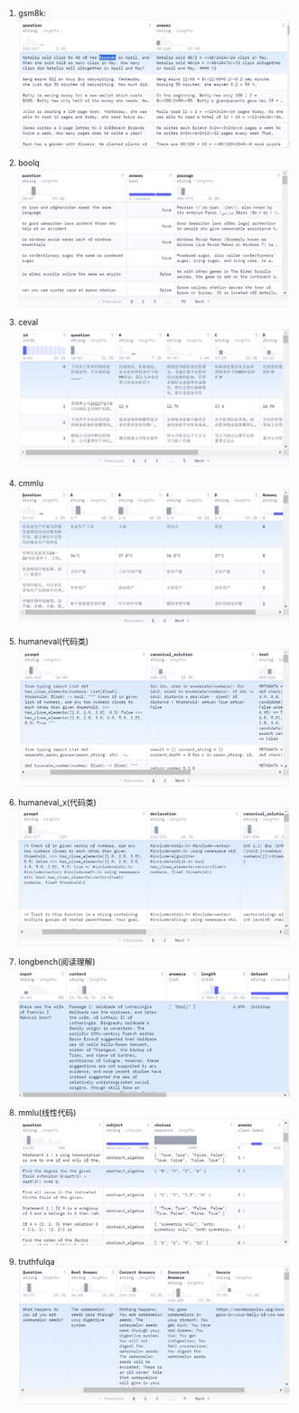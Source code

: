 1. gsm8k:
![alt text](image.png)

2. boolq
![alt text](image-1.png)

3. ceval
![alt text](image-2.png)

4. cmmlu
![alt text](image-3.png)

5. humaneval(代码类)
![alt text](image-4.png)

6. humaneval_x(代码类)
![alt text](image-5.png)

7. longbench(阅读理解) 
![alt text](image-6.png)

8. mmlu(线性代码)
![alt text](image-7.png)

9. truthfulqa
![alt text](image-8.png)